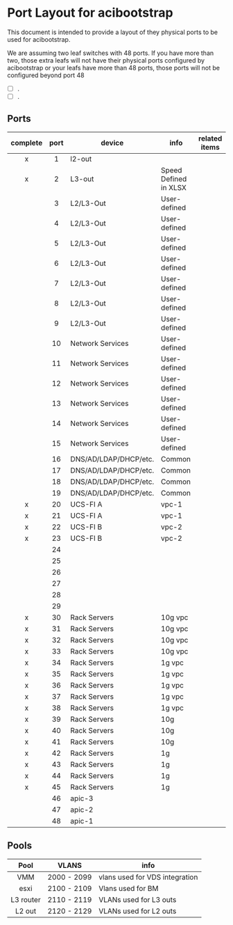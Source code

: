 # Port Layout for acibootstrap

This document is intended to provide a layout of they physical ports to be used for acibootstrap.

We are assuming two leaf switches with 48 ports.  If you have more than two, those extra leafs will not have their physical ports configured by acibootstrap or your leafs have more than 48 ports, those ports will not be configured beyond port 48


* [ ] .
* [ ] .

## Ports
| complete | port | device | info | related items |
|:---:|:---:|---|---| --- |
|x| 1 | l2-out| |
|x| 2 | L3-out| Speed Defined in XLSX|
|| 3 | L2/L3-Out | User-defined|
|| 4 | L2/L3-Out | User-defined|
|| 5 | L2/L3-Out | User-defined|
|| 6 | L2/L3-Out | User-defined|
|| 7 | L2/L3-Out | User-defined|
|| 8 | L2/L3-Out | User-defined|
|| 9 | L2/L3-Out | User-defined|
|| 10 | Network Services| User-defined|
|| 11 | Network Services| User-defined|
|| 12 | Network Services| User-defined|
|| 13 | Network Services| User-defined|
|| 14 | Network Services| User-defined|
|| 15 | Network Services| User-defined|
|| 16 | DNS/AD/LDAP/DHCP/etc.| Common |
|| 17 | DNS/AD/LDAP/DHCP/etc.| Common |
|| 18 | DNS/AD/LDAP/DHCP/etc.| Common |
|| 19 | DNS/AD/LDAP/DHCP/etc.| Common |
|x| 20 | UCS-FI A| vpc-1 |
|x| 21 | UCS-FI A| vpc-1 |
|x| 22 | UCS-FI B| vpc-2 |
|x| 23 | UCS-FI B| vpc-2|
|| 24 | | |
|| 25 | | |
|| 26 | | |
|| 27 | | |
|| 28 | | |
|| 29 | | |
|x| 30 | Rack Servers | 10g vpc |
|x| 31 | Rack Servers | 10g vpc |
|x| 32 | Rack Servers | 10g vpc |
|x| 33 | Rack Servers | 10g vpc |
|x| 34 | Rack Servers | 1g vpc |
|x| 35 | Rack Servers | 1g vpc |
|x| 36 | Rack Servers | 1g vpc |
|x| 37 | Rack Servers | 1g vpc |
|x| 38 | Rack Servers | 1g vpc |
|x| 39 | Rack Servers | 10g |
|x| 40 | Rack Servers | 10g |
|x| 41 | Rack Servers | 10g |
|x| 42 | Rack Servers | 1g |
|x| 43 | Rack Servers | 1g |
|x| 44 | Rack Servers | 1g |
|x| 45 | Rack Servers | 1g |
|| 46 | apic-3 | |
|| 47 | apic-2 | |
|| 48 | apic-1 | |

## Pools
| Pool | VLANS | info |
|:---:|---|---|
| VMM | 2000 - 2099 | vlans used for VDS integration |
| esxi | 2100 - 2109 | Vlans used for BM |
| L3 router | 2110 - 2119 | VLANs used for L3 outs |
| L2 out | 2120 - 2129 | VLANs used for L2 outs |
